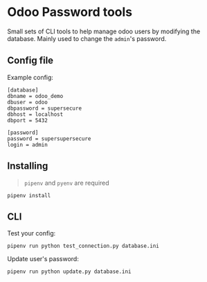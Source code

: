 # Odoo Password tools

Small sets of CLI tools to help manage odoo users by modifying the database. Mainly used to change the `admin`'s password.

## Config file

Example config:

    [database]
    dbname = odoo_demo
    dbuser = odoo
    dbpassword = supersecure
    dbhost = localhost
    dbport = 5432

    [password]
    password = supersupersecure
    login = admin

## Installing

> `pipenv` and `pyenv` are required

    pipenv install

## CLI

Test your config:

    pipenv run python test_connection.py database.ini

Update user's password:

    pipenv run python update.py database.ini
